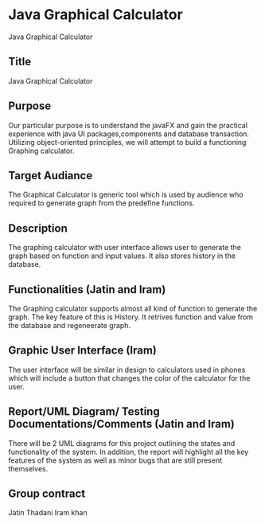 # Java Graphical Calculator
Java Graphical Calculator 

## Title
Java Graphical Calculator 

## Purpose
Our particular purpose is to understand the javaFX and gain the practical experience with java UI packages,components and database transaction. Utilizing object-oriented principles, we will attempt to build a functioning Graphing calculator.

## Target Audiance
The Graphical Calculator is generic tool which is used by audience who required to generate graph from the predefine functions.

## Description
The graphing calculator with user interface allows user to generate the graph based on function and input values. It also stores history in the database.
 
## Functionalities (Jatin and Iram)
The Graphing calculator supports almost all kind of function to generate the graph. The key feature of this is History. It retrives function and value from the database and regeneerate graph.

## Graphic User Interface (Iram)
The user interface will be similar in design to calculators used in phones which will include a button that changes the color of the calculator for the user.

## Report/UML Diagram/ Testing Documentations/Comments (Jatin and Iram)
There will be 2 UML diagrams for this project outlining the states and functionality of the system. In addition, the report will highlight all the key features of the system as well as minor bugs that are still present themselves.

## Group contract
Jatin Thadani 
Iram khan
